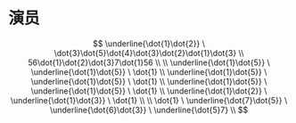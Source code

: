 # 演员

$$
\underline{\dot{1}\dot{2}} \ \dot{3}\dot{5}\dot{4}\dot{3}\dot{2}\dot{1}\dot{3} \\
56\dot{1}\dot{2}\dot{3}7\dot{1}56 \\
\\
\underline{\dot{1}\dot{5}} \ \underline{\dot{1}\dot{5}} \ \dot{1} \\
\underline{\dot{1}\dot{5}} \ \underline{\dot{1}\dot{5}} \ \dot{1} \\
\underline{\dot{1}\dot{5}} \ \underline{\dot{1}\dot{5}} \ \dot{1} \\
\underline{\dot{1}\dot{2}} \ \underline{\dot{1}\dot{3}} \ \dot{1} \\
\\ 
\dot{1} \ \underline{\dot{7}\dot{5}} \ \underline{\dot{6}\dot{3}} \ \underline{\dot{5}7} \\
$$

